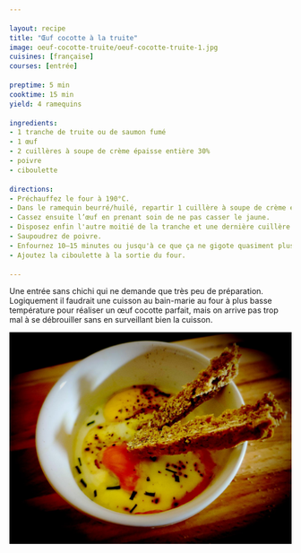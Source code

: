 ```yaml
---

layout: recipe
title: "Œuf cocotte à la truite"
image: oeuf-cocotte-truite/oeuf-cocotte-truite-1.jpg
cuisines: [française]
courses: [entrée]

preptime: 5 min
cooktime: 15 min
yield: 4 ramequins

ingredients:
- 1 tranche de truite ou de saumon fumé
- 1 œuf
- 2 cuillères à soupe de crème épaisse entière 30%
- poivre
- ciboulette

directions:
- Préchauffez le four à 190°C.
- Dans le ramequin beurré/huilé, repartir 1 cuillère à soupe de crème et la moitié d'une tranche de saumon découpée en morceaux/lanières.
- Cassez ensuite l’œuf en prenant soin de ne pas casser le jaune.
- Disposez enfin l'autre moitié de la tranche et une dernière cuillère de crème. 
- Saupoudrez de poivre.
- Enfournez 10–15 minutes ou jusqu'à ce que ça ne gigote quasiment plus au centre. 
- Ajoutez la ciboulette à la sortie du four.

---
```


Une entrée sans chichi qui ne demande que très peu de préparation. Logiquement il faudrait une cuisson au bain-marie au four à plus basse température pour réaliser un œuf cocotte parfait, mais on arrive pas trop mal à se débrouiller sans en surveillant bien la cuisson.

![Avec ses mouillettes en pain soda irlandais, c’est une petite entrée qui ouvre l’appétit.](../images/oeuf-cocotte-truite/oeuf-cocotte-truite-2.jpg)